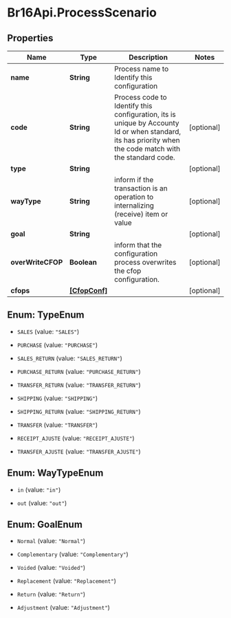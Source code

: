 # Br16Api.ProcessScenario

## Properties
Name | Type | Description | Notes
------------ | ------------- | ------------- | -------------
**name** | **String** | Process name to Identify this configuration | 
**code** | **String** | Process code to Identify this configuration, its is unique by Accounty Id or when standard, its has priority when the code match with the standard code. | [optional] 
**type** | **String** |  | [optional] 
**wayType** | **String** | inform if the transaction is an operation to internalizing (receive) item or value | [optional] 
**goal** | **String** |  | [optional] 
**overWriteCFOP** | **Boolean** | inform that the configuration process overwrites the cfop configuration. | [optional] 
**cfops** | [**[CfopConf]**](CfopConf.md) |  | [optional] 


<a name="TypeEnum"></a>
## Enum: TypeEnum


* `SALES` (value: `"SALES"`)

* `PURCHASE` (value: `"PURCHASE"`)

* `SALES_RETURN` (value: `"SALES_RETURN"`)

* `PURCHASE_RETURN` (value: `"PURCHASE_RETURN"`)

* `TRANSFER_RETURN` (value: `"TRANSFER_RETURN"`)

* `SHIPPING` (value: `"SHIPPING"`)

* `SHIPPING_RETURN` (value: `"SHIPPING_RETURN"`)

* `TRANSFER` (value: `"TRANSFER"`)

* `RECEIPT_AJUSTE` (value: `"RECEIPT_AJUSTE"`)

* `TRANSFER_AJUSTE` (value: `"TRANSFER_AJUSTE"`)




<a name="WayTypeEnum"></a>
## Enum: WayTypeEnum


* `in` (value: `"in"`)

* `out` (value: `"out"`)




<a name="GoalEnum"></a>
## Enum: GoalEnum


* `Normal` (value: `"Normal"`)

* `Complementary` (value: `"Complementary"`)

* `Voided` (value: `"Voided"`)

* `Replacement` (value: `"Replacement"`)

* `Return` (value: `"Return"`)

* `Adjustment` (value: `"Adjustment"`)




